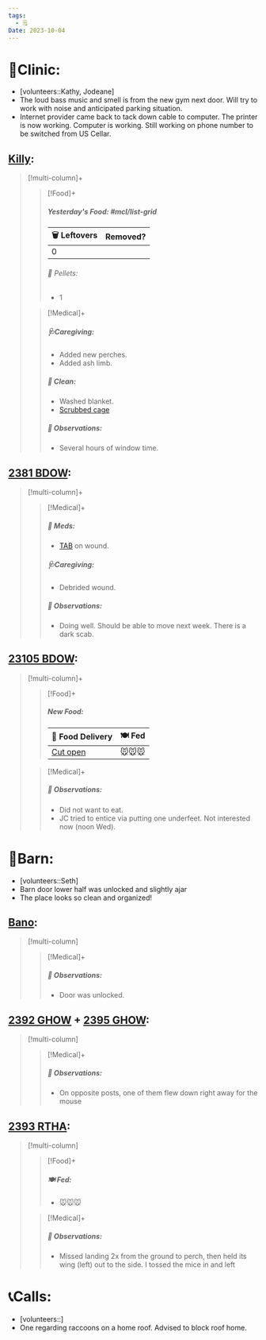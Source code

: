 ```yaml
---
tags:
  - 🗒️
Date: 2023-10-04
---
```


# 🏥Clinic:
- [volunteers::Kathy, Jodeane]
- The loud bass music and smell is from the new gym next door. Will try to work with noise and anticipated parking situation.
- Internet provider came back to tack down cable to computer. The printer is now working. Computer is working. Still working on phone number to be switched from US Cellar.

## [Killy](../RARE%20Birds/Ed%20Birds/Killy.md):
> [!multi-column]+
>
>> [!Food]+
>> ##### Yesterday's Food: #mcl/list-grid
>> |🗑️ Leftovers| Removed?
>> |---|---|
>>|0|
>>
>>###### 💩 Pellets:
>>- 1
>>
>
>> [!Medical]+
>> ##### 🩺Caregiving:
>> - Added new perches.
>> - Added ash limb.
>>
>>##### 🫧 Clean:
>> - Washed blanket.
>> - [Scrubbed cage](../Admin/Codes/Scrubbed%20cage.md)
>>
>> ##### 🔭 Observations:
>> - Several hours of window time.

## [2381 BDOW](../RARE%20Birds/2381%20BDOW.md):
> [!multi-column]+
>
>> [!Medical]+
>> ##### 💊 Meds:
>> - [TAB](../Admin/Codes/Medication/Triple%20Antibiotic.md) on wound.
>>
>> ##### 🩺Caregiving:
>> - Debrided wound.
>>
>> ##### 🔭 Observations:
>> - Doing well. Should be able to move next week. There is a dark scab.

## [23105 BDOW](../RARE%20Birds/23105%20BDOW.md):
> [!multi-column]+
>
>> [!Food]+
>> ##### New Food:
>> |🚚 Food Delivery| 🍽️ Fed|
>> |---|---|
>>|[Cut open](../Admin/Codes/Cut%20open.md)|🐭🐭🐭
>
>> [!Medical]+
>> ##### 🔭 Observations:
>> - Did not want to eat.
>> - JC tried to entice via putting one underfeet. Not interested now (noon Wed).    

# 🏡Barn:
- [volunteers::Seth]
- Barn door lower half was unlocked and slightly ajar 
- The place looks so clean and organized!

## [Bano](../RARE%20Birds/Ed%20Birds/Bano.md):
> [!multi-column]
>
>> [!Medical]+
>> ##### 🔭 Observations:
>> - Door was unlocked.

## [2392 GHOW](../RARE%20Birds/2392%20GHOW.md) + [2395 GHOW](../RARE%20Birds/2395%20GHOW.md):
> [!multi-column]
>
>> [!Medical]+
>> ##### 🔭 Observations:
>> - On opposite posts, one of them flew down right away for the mouse

## [2393 RTHA](../RARE%20Birds/2393%20RTHA.md):
> [!multi-column]
>
>> [!Food]+
>> ##### 🍽️ Fed:
>> - 🐭🐭🐭
>
>> [!Medical]+
>> ##### 🔭 Observations:
>> - Missed landing 2x from the ground to perch, then held its wing (left) out to the side. I tossed the mice in and left 

# 📞Calls:
- [volunteers::]
- One regarding raccoons on a home roof. Advised to block roof home. 

